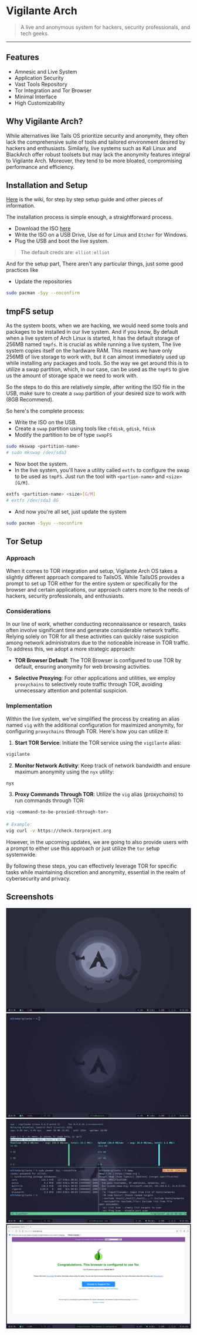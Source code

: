 # Vigilante Arch
> A live and anonymous system for hackers, security professionals, and tech geeks.

-----

## Features

- Amnesic and Live System
- Application Security
- Vast Tools Repository
- Tor Integration and Tor Browser
- Minimal Interface
- High Customizability

## Why Vigilante Arch?

While alternatives like Tails OS prioritize security and anonymity, they often lack the comprehensive suite of tools and tailored environment desired by hackers and enthusiasts. Similarly, live systems such as Kali Linux and BlackArch offer robust toolsets but may lack the anonymity features integral to Vigilante Arch. Moreover, they tend to be more bloated, compromising performance and efficiency.

## Installation and Setup
[Here](https://github.com/cybercraftlabs/vigarch-os/wiki) is the wiki, for step by step setup guide and other pieces of information.

The installation process is simple enough, a straightforward process.
- Download the ISO [here](https://vigarch.cybercraftlabs.site/)
- Write the ISO on a USB Drive, Use `dd` for Linux and `Etcher` for Windows.
- Plug the USB and boot the live system.

> The default creds are: `elliot:elliot`

And for the setup part, There aren't any particular things, just some good practices like
- Update the repositories
```bash
sudo pacman -Syy --noconfirm
```

## tmpFS setup
As the system boots, when we are hacking, we would need some tools and packages to be installed in our live system. And if you know, By default when a live system of Arch Linux is started, It has the default storage of 256MB named `tmpfs`. It is crucial as while running a live system, The live system copies itself on the hardware RAM. This means we have only 256MB of live storage to work with, but it can almost immediately used up while installing any packages and tools.
So the way we get around this is to utilize a swap partition, which, in our case, can be used as the `tmpFS` to give us the amount of storage space we need to work with.

So the steps to do this are relatively simple, after writing the ISO file in the USB, make sure to create a `swap` partition of your desired size to work with (8GB Recommend).

So here's the complete process:
- Write the ISO on the USB.
- Create a `swap` partition using tools like `cfdisk`, `gdisk`, `fdisk`
- Modify the partition to be of type `swapFS`
```bash
sudo mkswap <partition-name>
# sudo mkswap /dev/sda3
```
- Now boot the system.
- In the live system, you'll have a utility called `extfs` to configure the swap to be used as `tmpFS`. Just run the tool with `<partion-name>` and `<size>[G/M]`.
```bash
extfs <partition-name> <size>[G/M]
# extfs /dev/sda3 8G
```
- And now you're all set, just update the system
```bash
sudo pacman -Syyu --noconfirm
```

## Tor Setup

### Approach

When it comes to TOR integration and setup, Vigilante Arch OS takes a slightly different approach compared to TailsOS. While TailsOS provides a prompt to set up TOR either for the entire system or specifically for the browser and certain applications, our approach caters more to the needs of hackers, security professionals, and enthusiasts.

### Considerations

In our line of work, whether conducting reconnaissance or research, tasks often involve significant time and generate considerable network traffic. Relying solely on TOR for all these activities can quickly raise suspicion among network administrators due to the noticeable increase in TOR traffic. To address this, we adopt a more strategic approach:

- **TOR Browser Default**: The TOR Browser is configured to use TOR by default, ensuring anonymity for web browsing activities.
  
- **Selective Proxying**: For other applications and utilities, we employ `proxychains` to selectively route traffic through TOR, avoiding unnecessary attention and potential suspicion.

### Implementation

Within the live system, we've simplified the process by creating an alias named `vig` with the additional configuration for maximized anonymity, for configuring `proxychains` through TOR. Here's how you can utilize it:

1. **Start TOR Service**: Initiate the TOR service using the `vigilante` alias:
```bash
vigilante
```

2. **Monitor Network Activity**: Keep track of network bandwidth and ensure maximum anonymity using the `nyx` utility:
```bash
nyx
```

3. **Proxy Commands Through TOR**: Utilize the `vig` alias (*proxychains*) to run commands through TOR:
```bash
vig <command-to-be-proxied-through-tor>

# Example:
vig curl -v https://check.torproject.org
```
However, in the upcoming updates, we are going to also provide users with a prompt to either use this approach or just utilize the `tor` setup systemwide.

By following these steps, you can effectively leverage TOR for specific tasks while maintaining discretion and anonymity, essential in the realm of cybersecurity and privacy.

## Screenshots

![Main Desktop](https://raw.githubusercontent.com/cybercraftlabs/vigarch-os/main/1st.png)
![Terminal](https://raw.githubusercontent.com/cybercraftlabs/vigarch-os/main/4th.png)
![Tools](https://raw.githubusercontent.com/cybercraftlabs/vigarch-os/main/3rd.png)
![Tor](https://raw.githubusercontent.com/cybercraftlabs/vigarch-os/main/2nd.png)
